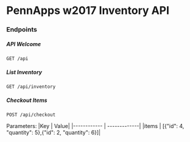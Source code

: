# PennApps w2017 Inventory API

### Endpoints

##### API Welcome
```
GET /api
```

##### List Inventory
```
GET /api/inventory
```

##### Checkout Items
```
POST /api/checkout
```
Parameters:
|Key | Value|
|------------ | -------------|
|items | [{"id": 4, "quantity": 5},{"id": 2, "quantity": 6}]|
